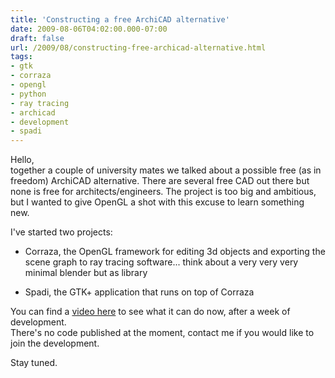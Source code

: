 ```yaml
---
title: 'Constructing a free ArchiCAD alternative'
date: 2009-08-06T04:02:00.000-07:00
draft: false
url: /2009/08/constructing-free-archicad-alternative.html
tags: 
- gtk
- corraza
- opengl
- python
- ray tracing
- archicad
- development
- spadi
---
```


Hello,  
together a couple of university mates we talked about a possible free (as in freedom) ArchiCAD alternative. There are several free CAD out there but none is free for architects/engineers. The project is too big and ambitious, but I wanted to give OpenGL a shot with this excuse to learn something new.  
  
I've started two projects:  

*   Corraza, the OpenGL framework for editing 3d objects and exporting the scene graph to ray tracing software... think about a very very very minimal blender but as library

*   Spadi, the GTK+ application that runs on top of Corraza

  
You can find a [video here](http://www.youtube.com/watch?v=i3D7CLdhvuk) to see what it can do now, after a week of development.  
There's no code published at the moment, contact me if you would like to join the development.  
  
Stay tuned.